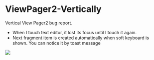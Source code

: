 # ViewPager2-Vertically

Vertical View Pager2 bug report. 

- When I touch text editor, it lost its focus until I touch it again.
- Next fragment item is created automatically when soft keyboard is shown. You can notice it by toast message

![](https://github.com/kwony/ViewPager2-Vertically/blob/master/assets/sample_focus_lost.gif)
